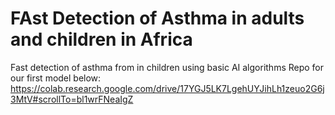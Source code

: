 # FAst Detection of Asthma in adults and children in Africa
Fast detection of asthma from in children using basic AI algorithms
Repo for our first model below:
https://colab.research.google.com/drive/17YGJ5LK7LgehUYJihLh1zeuo2G6j3MtV#scrollTo=bl1wrFNeaIgZ
